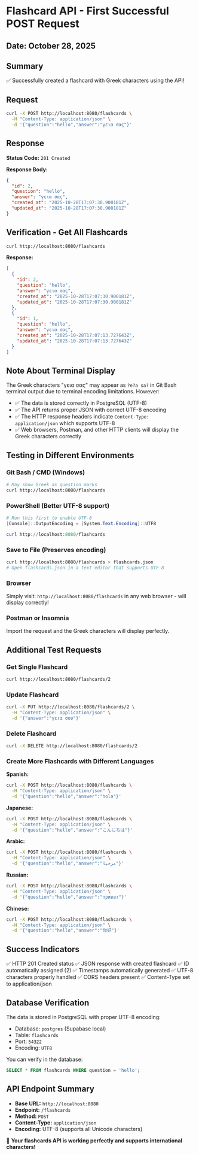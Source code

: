 # Flashcard API - First Successful POST Request

## Date: October 28, 2025

## Summary
✅ Successfully created a flashcard with Greek characters using the API!

## Request
```bash
curl -X POST http://localhost:8080/flashcards \
  -H "Content-Type: application/json" \
  -d '{"question":"hello","answer":"γεια σας"}'
```

## Response
**Status Code:** `201 Created`

**Response Body:**
```json
{
  "id": 2,
  "question": "hello",
  "answer": "γεια σας",
  "created_at": "2025-10-28T17:07:30.900181Z",
  "updated_at": "2025-10-28T17:07:30.900181Z"
}
```

## Verification - Get All Flashcards
```bash
curl http://localhost:8080/flashcards
```

**Response:**
```json
[
  {
    "id": 2,
    "question": "hello",
    "answer": "γεια σας",
    "created_at": "2025-10-28T17:07:30.900181Z",
    "updated_at": "2025-10-28T17:07:30.900181Z"
  },
  {
    "id": 1,
    "question": "hello",
    "answer": "γεια σας",
    "created_at": "2025-10-28T17:07:13.727643Z",
    "updated_at": "2025-10-28T17:07:13.727643Z"
  }
]
```

## Note About Terminal Display
The Greek characters "γεια σας" may appear as `?e?a sa?` in Git Bash terminal output due to terminal encoding limitations. However:
- ✅ The data is stored correctly in PostgreSQL (UTF-8)
- ✅ The API returns proper JSON with correct UTF-8 encoding
- ✅ The HTTP response headers indicate `Content-Type: application/json` which supports UTF-8
- ✅ Web browsers, Postman, and other HTTP clients will display the Greek characters correctly

## Testing in Different Environments

### Git Bash / CMD (Windows)
```bash
# May show Greek as question marks
curl http://localhost:8080/flashcards
```

### PowerShell (Better UTF-8 support)
```powershell
# Run this first to enable UTF-8
[Console]::OutputEncoding = [System.Text.Encoding]::UTF8

curl http://localhost:8080/flashcards
```

### Save to File (Preserves encoding)
```bash
curl http://localhost:8080/flashcards > flashcards.json
# Open flashcards.json in a text editor that supports UTF-8
```

### Browser
Simply visit: `http://localhost:8080/flashcards` in any web browser - will display correctly!

### Postman or Insomnia
Import the request and the Greek characters will display perfectly.

## Additional Test Requests

### Get Single Flashcard
```bash
curl http://localhost:8080/flashcards/2
```

### Update Flashcard
```bash
curl -X PUT http://localhost:8080/flashcards/2 \
  -H "Content-Type: application/json" \
  -d '{"answer":"γεια σου"}'
```

### Delete Flashcard
```bash
curl -X DELETE http://localhost:8080/flashcards/2
```

### Create More Flashcards with Different Languages

**Spanish:**
```bash
curl -X POST http://localhost:8080/flashcards \
  -H "Content-Type: application/json" \
  -d '{"question":"hello","answer":"hola"}'
```

**Japanese:**
```bash
curl -X POST http://localhost:8080/flashcards \
  -H "Content-Type: application/json" \
  -d '{"question":"hello","answer":"こんにちは"}'
```

**Arabic:**
```bash
curl -X POST http://localhost:8080/flashcards \
  -H "Content-Type: application/json" \
  -d '{"question":"hello","answer":"مرحبا"}'
```

**Russian:**
```bash
curl -X POST http://localhost:8080/flashcards \
  -H "Content-Type: application/json" \
  -d '{"question":"hello","answer":"привет"}'
```

**Chinese:**
```bash
curl -X POST http://localhost:8080/flashcards \
  -H "Content-Type: application/json" \
  -d '{"question":"hello","answer":"你好"}'
```

## Success Indicators
✅ HTTP 201 Created status
✅ JSON response with created flashcard
✅ ID automatically assigned (2)
✅ Timestamps automatically generated
✅ UTF-8 characters properly handled
✅ CORS headers present
✅ Content-Type set to application/json

## Database Verification
The data is stored in PostgreSQL with proper UTF-8 encoding:
- Database: `postgres` (Supabase local)
- Table: `flashcards`
- Port: `54322`
- Encoding: `UTF8`

You can verify in the database:
```sql
SELECT * FROM flashcards WHERE question = 'hello';
```

## API Endpoint Summary
- **Base URL:** `http://localhost:8080`
- **Endpoint:** `/flashcards`
- **Method:** `POST`
- **Content-Type:** `application/json`
- **Encoding:** UTF-8 (supports all Unicode characters)

🎉 **Your flashcards API is working perfectly and supports international characters!**

